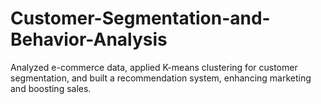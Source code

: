 # Customer-Segmentation-and-Behavior-Analysis
Analyzed e-commerce data, applied K-means clustering for customer segmentation, and built a recommendation system, enhancing marketing and boosting sales.
